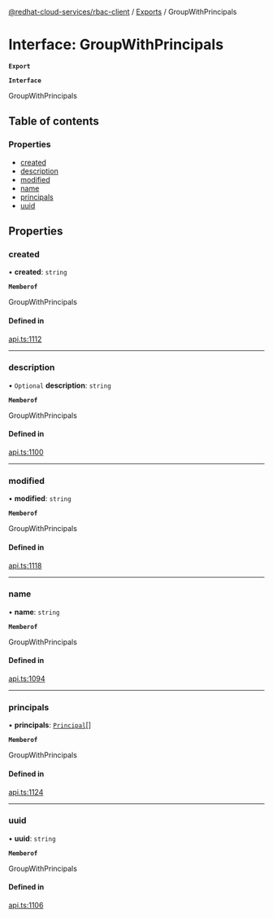 [@redhat-cloud-services/rbac-client](../README.md) / [Exports](../modules.md) / GroupWithPrincipals

# Interface: GroupWithPrincipals

**`Export`**

**`Interface`**

GroupWithPrincipals

## Table of contents

### Properties

- [created](GroupWithPrincipals.md#created)
- [description](GroupWithPrincipals.md#description)
- [modified](GroupWithPrincipals.md#modified)
- [name](GroupWithPrincipals.md#name)
- [principals](GroupWithPrincipals.md#principals)
- [uuid](GroupWithPrincipals.md#uuid)

## Properties

### created

• **created**: `string`

**`Memberof`**

GroupWithPrincipals

#### Defined in

[api.ts:1112](https://github.com/RedHatInsights/javascript-clients/blob/master/packages/rbac/api.ts#L1112)

___

### description

• `Optional` **description**: `string`

**`Memberof`**

GroupWithPrincipals

#### Defined in

[api.ts:1100](https://github.com/RedHatInsights/javascript-clients/blob/master/packages/rbac/api.ts#L1100)

___

### modified

• **modified**: `string`

**`Memberof`**

GroupWithPrincipals

#### Defined in

[api.ts:1118](https://github.com/RedHatInsights/javascript-clients/blob/master/packages/rbac/api.ts#L1118)

___

### name

• **name**: `string`

**`Memberof`**

GroupWithPrincipals

#### Defined in

[api.ts:1094](https://github.com/RedHatInsights/javascript-clients/blob/master/packages/rbac/api.ts#L1094)

___

### principals

• **principals**: [`Principal`](Principal.md)[]

**`Memberof`**

GroupWithPrincipals

#### Defined in

[api.ts:1124](https://github.com/RedHatInsights/javascript-clients/blob/master/packages/rbac/api.ts#L1124)

___

### uuid

• **uuid**: `string`

**`Memberof`**

GroupWithPrincipals

#### Defined in

[api.ts:1106](https://github.com/RedHatInsights/javascript-clients/blob/master/packages/rbac/api.ts#L1106)
